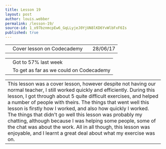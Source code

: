 ```yaml
---
title: Lesson 19
layout: post
author: louis.webber
permalink: /lesson-19/
source-id: 1_o97bznmcpEw6_GqLLyjeJ0YjUN8lKD6YvWlbFxF6Is
published: true
---
```

<table>
  <tr>
    <td></td>
    <td>Cover lesson on Codecademy</td>
    <td></td>
    <td>28/06/17</td>
  </tr>
</table>


<table>
  <tr>
    <td></td>
    <td>Got to 57% last week</td>
  </tr>
  <tr>
    <td></td>
    <td>To get as far as we could on Codecademy</td>
  </tr>
</table>


<table>
  <tr>
    <td>This lesson was a cover lesson, however despite not having our normal teacher, I still worked quickly and efficiently. During this lesson, I got through about 5 quite difficult exercises, and helped a number of people with theirs. The things that went well this lesson is firstly how I worked, and also how quickly I worked. The things that didn't go well this lesson was probably my chatting, although because I was helping some people, some of the chat was about the work. All in all though, this lesson was enjoyable, and I learnt a great deal about what my exercise was on.</td>
  </tr>
</table>


